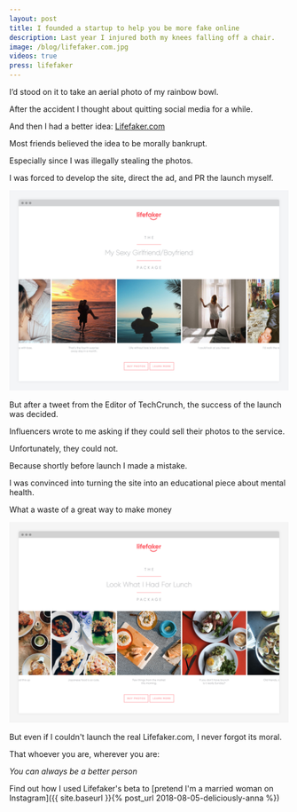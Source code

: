 ```yaml
---
layout: post
title: I founded a startup to help you be more fake online
description: Last year I injured both my knees falling off a chair.
image: /blog/lifefaker.com.jpg
videos: true
press: lifefaker
---
```


I’d stood on it to take an aerial photo of my rainbow bowl.

After the accident I thought about quitting social media for a while.

And then I had a better idea: [Lifefaker.com](https://olifro.st/lifefaker)

<div class="youtube-player" data-id="IuibG80U-Gs" data-thumb="/blog/lifefaker.jpg"></div>

Most friends believed the idea to be morally bankrupt.

Especially since I was illegally stealing the photos.

I was forced to develop the site, direct the ad, and PR the launch myself.

![](/blog/lifefaker5.jpg)

But after a tweet from the Editor of TechCrunch, the success of the launch was decided.

Influencers wrote to me asking if they could sell their photos to the service.

<div class="youtube-player" data-id="InDTkB_Rt0k" data-thumb="https://i.ytimg.com/vi/InDTkB_Rt0k/maxresdefault.jpg"></div>

Unfortunately, they could not.

Because shortly before launch I made a mistake.

I was convinced into turning the site into an educational piece about mental health.

What a waste of a great way to make money

![](/blog/lifefaker2.jpg)

But even if I couldn't launch the real Lifefaker.com, I never forgot its moral.

That whoever you are, wherever you are:

*You can always be a better person*

Find out how I used Lifefaker's beta to [pretend I'm a married woman on Instagram]({{ site.baseurl }}{% post_url 2018-08-05-deliciously-anna %})
